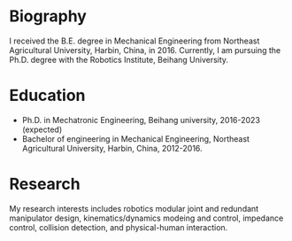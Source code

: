 # **Biography**
I received the B.E. degree in Mechanical Engineering from Northeast Agricultural University, Harbin, China, in 2016. Currently, I am pursuing the Ph.D. degree with the Robotics Institute, Beihang University.

# **Education**
- Ph.D. in Mechatronic Engineering, Beihang university, 2016-2023 (expected)
- Bachelor of engineering in Mechanical Engineering, Northeast Agricultural University, Harbin, China, 2012-2016.

# **Research**
My research interests includes robotics modular joint and redundant manipulator design, kinematics/dynamics modeing and control, impedance control, collision detection, and physical-human interaction.
